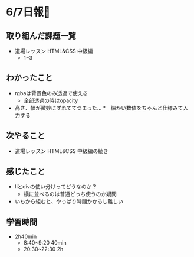 # 6/7日報🐶
## 取り組んだ課題一覧
* 道場レッスン HTML&CSS 中級編
	* 1~3

## わかったこと
* rgbaは背景色のみ透過で使える
	* 全部透過の時はopacity
* 高さ、幅が微妙にずれててつまった...
	*　細かい数値をちゃんと仕様みて入力する

## 次やること
* 道場レッスン HTML&CSS 中級編の続き

## 感じたこと
* liとdivの使い分けってどうなのか？
	* 横に並べるのは普通どっち使うのか疑問
* いちから組むと、やっぱり時間かかるし難しい

## 学習時間
* 2h40min
	* 8:40~9:20 40min
	* 20:30~22:30 2h